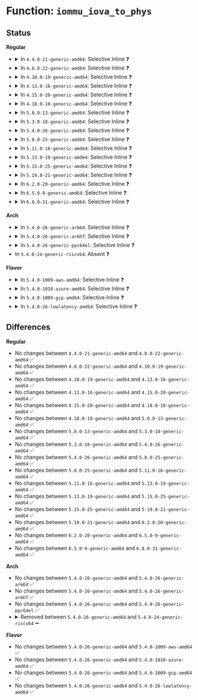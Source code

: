 # Function: <code>iommu_iova_to_phys</code>

## Status
<b>Regular</b>
<ul>
<li>
<details>
<summary>In <code>4.4.0-21-generic-amd64</code>: Selective Inline ❓</summary>

```c
phys_addr_t iommu_iova_to_phys(struct iommu_domain * domain, dma_addr_t iova)
```

```json
{
  "name": "iommu_iova_to_phys",
  "collision_type": "Unique Global",
  "inline_type": "Selective",
  "funcs": [
    {
      "addr": 18446744071584260048,
      "name": "iommu_iova_to_phys",
      "external": true,
      "loc": "drivers/iommu/iommu.c:1270",
      "file": "drivers/iommu/iommu.c",
      "inline": "not declared, inlined",
      "caller_inline": [
        "drivers/iommu/iommu.c:iommu_group_add_device"
      ],
      "caller_func": []
    }
  ],
  "symbols": [
    {
      "addr": 18446744071584260048,
      "name": "iommu_iova_to_phys",
      "section": ".text",
      "bind": "STB_GLOBAL",
      "size": 29
    }
  ]
}
```
</details>
</li>
<li>
<details>
<summary>In <code>4.8.0-22-generic-amd64</code>: Selective Inline ❓</summary>

```c
phys_addr_t iommu_iova_to_phys(struct iommu_domain * domain, dma_addr_t iova)
```

```json
{
  "name": "iommu_iova_to_phys",
  "collision_type": "Unique Global",
  "inline_type": "Selective",
  "funcs": [
    {
      "addr": 18446744071584605994,
      "name": "iommu_iova_to_phys",
      "external": true,
      "loc": "drivers/iommu/iommu.c:1260",
      "file": "drivers/iommu/iommu.c",
      "inline": "not declared, inlined",
      "caller_inline": [
        "drivers/iommu/iommu.c:iommu_group_add_device"
      ],
      "caller_func": []
    }
  ],
  "symbols": [
    {
      "addr": 18446744071584601296,
      "name": "iommu_iova_to_phys",
      "section": ".text",
      "bind": "STB_GLOBAL",
      "size": 29
    }
  ]
}
```
</details>
</li>
<li>
<details>
<summary>In <code>4.10.0-19-generic-amd64</code>: Selective Inline ❓</summary>

```c
phys_addr_t iommu_iova_to_phys(struct iommu_domain * domain, dma_addr_t iova)
```

```json
{
  "name": "iommu_iova_to_phys",
  "collision_type": "Unique Global",
  "inline_type": "Selective",
  "funcs": [
    {
      "addr": 18446744071584787682,
      "name": "iommu_iova_to_phys",
      "external": true,
      "loc": "drivers/iommu/iommu.c:1411",
      "file": "drivers/iommu/iommu.c",
      "inline": "not declared, inlined",
      "caller_inline": [
        "drivers/iommu/iommu.c:iommu_group_add_device"
      ],
      "caller_func": []
    }
  ],
  "symbols": [
    {
      "addr": 18446744071584782912,
      "name": "iommu_iova_to_phys",
      "section": ".text",
      "bind": "STB_GLOBAL",
      "size": 29
    }
  ]
}
```
</details>
</li>
<li>
<details>
<summary>In <code>4.13.0-16-generic-amd64</code>: Selective Inline ❓</summary>

```c
phys_addr_t iommu_iova_to_phys(struct iommu_domain * domain, dma_addr_t iova)
```

```json
{
  "name": "iommu_iova_to_phys",
  "collision_type": "Unique Global",
  "inline_type": "Selective",
  "funcs": [
    {
      "addr": 18446744071584876637,
      "name": "iommu_iova_to_phys",
      "external": true,
      "loc": "drivers/iommu/iommu.c:1461",
      "file": "drivers/iommu/iommu.c",
      "inline": "not declared, inlined",
      "caller_inline": [
        "drivers/iommu/iommu.c:iommu_group_add_device"
      ],
      "caller_func": []
    }
  ],
  "symbols": [
    {
      "addr": 18446744071584872320,
      "name": "iommu_iova_to_phys",
      "section": ".text",
      "bind": "STB_GLOBAL",
      "size": 29
    }
  ]
}
```
</details>
</li>
<li>
<details>
<summary>In <code>4.15.0-20-generic-amd64</code>: Selective Inline ❓</summary>

```c
phys_addr_t iommu_iova_to_phys(struct iommu_domain * domain, dma_addr_t iova)
```

```json
{
  "name": "iommu_iova_to_phys",
  "collision_type": "Unique Global",
  "inline_type": "Selective",
  "funcs": [
    {
      "addr": 18446744071585296174,
      "name": "iommu_iova_to_phys",
      "external": true,
      "loc": "drivers/iommu/iommu.c:1462",
      "file": "drivers/iommu/iommu.c",
      "inline": "not declared, inlined",
      "caller_inline": [
        "drivers/iommu/iommu.c:iommu_group_add_device"
      ],
      "caller_func": []
    }
  ],
  "symbols": [
    {
      "addr": 18446744071585291216,
      "name": "iommu_iova_to_phys",
      "section": ".text",
      "bind": "STB_GLOBAL",
      "size": 32
    }
  ]
}
```
</details>
</li>
<li>
<details>
<summary>In <code>4.18.0-10-generic-amd64</code>: Selective Inline ❓</summary>

```c
phys_addr_t iommu_iova_to_phys(struct iommu_domain * domain, dma_addr_t iova)
```

```json
{
  "name": "iommu_iova_to_phys",
  "collision_type": "Unique Global",
  "inline_type": "Selective",
  "funcs": [
    {
      "addr": 18446744071585536876,
      "name": "iommu_iova_to_phys",
      "external": true,
      "loc": "drivers/iommu/iommu.c:1468",
      "file": "drivers/iommu/iommu.c",
      "inline": "not declared, inlined",
      "caller_inline": [
        "drivers/iommu/iommu.c:iommu_group_add_device"
      ],
      "caller_func": []
    }
  ],
  "symbols": [
    {
      "addr": 18446744071585532144,
      "name": "iommu_iova_to_phys",
      "section": ".text",
      "bind": "STB_GLOBAL",
      "size": 32
    }
  ]
}
```
</details>
</li>
<li>
<details>
<summary>In <code>5.0.0-13-generic-amd64</code>: Selective Inline ❓</summary>

```c
phys_addr_t iommu_iova_to_phys(struct iommu_domain * domain, dma_addr_t iova)
```

```json
{
  "name": "iommu_iova_to_phys",
  "collision_type": "Unique Global",
  "inline_type": "Selective",
  "funcs": [
    {
      "addr": 18446744071585661484,
      "name": "iommu_iova_to_phys",
      "external": true,
      "loc": "drivers/iommu/iommu.c:1544",
      "file": "drivers/iommu/iommu.c",
      "inline": "not declared, inlined",
      "caller_inline": [
        "drivers/iommu/iommu.c:iommu_group_add_device"
      ],
      "caller_func": []
    }
  ],
  "symbols": [
    {
      "addr": 18446744071585656224,
      "name": "iommu_iova_to_phys",
      "section": ".text",
      "bind": "STB_GLOBAL",
      "size": 32
    }
  ]
}
```
</details>
</li>
<li>
<details>
<summary>In <code>5.3.0-18-generic-amd64</code>: Selective Inline ❓</summary>

```c
phys_addr_t iommu_iova_to_phys(struct iommu_domain * domain, dma_addr_t iova)
```

```json
{
  "name": "iommu_iova_to_phys",
  "collision_type": "Unique Global",
  "inline_type": "Selective",
  "funcs": [
    {
      "addr": 18446744071585881168,
      "name": "iommu_iova_to_phys",
      "external": true,
      "loc": "drivers/iommu/iommu.c:1761",
      "file": "drivers/iommu/iommu.c",
      "inline": "not declared, inlined",
      "caller_inline": [],
      "caller_func": []
    }
  ],
  "symbols": [
    {
      "addr": 18446744071585881168,
      "name": "iommu_iova_to_phys",
      "section": ".text",
      "bind": "STB_GLOBAL",
      "size": 32
    }
  ]
}
```
</details>
</li>
<li>
<details>
<summary>In <code>5.4.0-26-generic-amd64</code>: Selective Inline ❓</summary>

```c
phys_addr_t iommu_iova_to_phys(struct iommu_domain * domain, dma_addr_t iova)
```

```json
{
  "name": "iommu_iova_to_phys",
  "collision_type": "Unique Global",
  "inline_type": "Selective",
  "funcs": [
    {
      "addr": 18446744071586023760,
      "name": "iommu_iova_to_phys",
      "external": true,
      "loc": "drivers/iommu/iommu.c:1817",
      "file": "drivers/iommu/iommu.c",
      "inline": "not declared, inlined",
      "caller_inline": [],
      "caller_func": [
        "drivers/vfio/vfio_iommu_type1.c:vfio_iommu_type1_attach_group",
        "drivers/vfio/vfio_iommu_type1.c:vfio_iommu_type1_attach_group",
        "drivers/vfio/vfio_iommu_type1.c:vfio_unmap_unpin",
        "drivers/vfio/vfio_iommu_type1.c:vfio_unmap_unpin"
      ]
    }
  ],
  "symbols": [
    {
      "addr": 18446744071586023760,
      "name": "iommu_iova_to_phys",
      "section": ".text",
      "bind": "STB_GLOBAL",
      "size": 32
    }
  ]
}
```
</details>
</li>
<li>
<details>
<summary>In <code>5.8.0-25-generic-amd64</code>: Selective Inline ❓</summary>

```c
phys_addr_t iommu_iova_to_phys(struct iommu_domain * domain, dma_addr_t iova)
```

```json
{
  "name": "iommu_iova_to_phys",
  "collision_type": "Unique Global",
  "inline_type": "Selective",
  "funcs": [
    {
      "addr": 18446744071586763040,
      "name": "iommu_iova_to_phys",
      "external": true,
      "loc": "drivers/iommu/iommu.c:2130",
      "file": "drivers/iommu/iommu.c",
      "inline": "not declared, inlined",
      "caller_inline": [],
      "caller_func": [
        "drivers/vfio/vfio_iommu_type1.c:vfio_iommu_replay",
        "drivers/vfio/vfio_iommu_type1.c:vfio_iommu_replay",
        "drivers/vfio/vfio_iommu_type1.c:vfio_iommu_replay",
        "drivers/vfio/vfio_iommu_type1.c:vfio_iommu_replay",
        "drivers/vfio/vfio_iommu_type1.c:vfio_unmap_unpin",
        "drivers/vfio/vfio_iommu_type1.c:vfio_unmap_unpin"
      ]
    }
  ],
  "symbols": [
    {
      "addr": 18446744071586763040,
      "name": "iommu_iova_to_phys",
      "section": ".text",
      "bind": "STB_GLOBAL",
      "size": 32
    }
  ]
}
```
</details>
</li>
<li>
<details>
<summary>In <code>5.11.0-16-generic-amd64</code>: Selective Inline ❓</summary>

```c
phys_addr_t iommu_iova_to_phys(struct iommu_domain * domain, dma_addr_t iova)
```

```json
{
  "name": "iommu_iova_to_phys",
  "collision_type": "Unique Global",
  "inline_type": "Selective",
  "funcs": [
    {
      "addr": 18446744071586941664,
      "name": "iommu_iova_to_phys",
      "external": true,
      "loc": "drivers/iommu/iommu.c:2340",
      "file": "drivers/iommu/iommu.c",
      "inline": "not declared, inlined",
      "caller_inline": [],
      "caller_func": [
        "drivers/iommu/dma-iommu.c:__iommu_dma_unmap_swiotlb",
        "drivers/vfio/vfio_iommu_type1.c:vfio_iommu_replay",
        "drivers/vfio/vfio_iommu_type1.c:vfio_iommu_replay",
        "drivers/vfio/vfio_iommu_type1.c:vfio_iommu_replay",
        "drivers/vfio/vfio_iommu_type1.c:vfio_iommu_replay",
        "drivers/vfio/vfio_iommu_type1.c:vfio_unmap_unpin",
        "drivers/vfio/vfio_iommu_type1.c:vfio_unmap_unpin"
      ]
    }
  ],
  "symbols": [
    {
      "addr": 18446744071586941664,
      "name": "iommu_iova_to_phys",
      "section": ".text",
      "bind": "STB_GLOBAL",
      "size": 32
    }
  ]
}
```
</details>
</li>
<li>
<details>
<summary>In <code>5.13.0-19-generic-amd64</code>: Selective Inline ❓</summary>

```c
phys_addr_t iommu_iova_to_phys(struct iommu_domain * domain, dma_addr_t iova)
```

```json
{
  "name": "iommu_iova_to_phys",
  "collision_type": "Unique Global",
  "inline_type": "Selective",
  "funcs": [
    {
      "addr": 18446744071586823504,
      "name": "iommu_iova_to_phys",
      "external": true,
      "loc": "drivers/iommu/iommu.c:2371",
      "file": "drivers/iommu/iommu.c",
      "inline": "not declared, inlined",
      "caller_inline": [],
      "caller_func": [
        "drivers/iommu/dma-iommu.c:__iommu_dma_unmap_swiotlb",
        "drivers/vfio/vfio_iommu_type1.c:vfio_iommu_replay",
        "drivers/vfio/vfio_iommu_type1.c:vfio_iommu_replay",
        "drivers/vfio/vfio_iommu_type1.c:vfio_iommu_replay",
        "drivers/vfio/vfio_iommu_type1.c:vfio_iommu_replay",
        "drivers/vfio/vfio_iommu_type1.c:vfio_unmap_unpin",
        "drivers/vfio/vfio_iommu_type1.c:vfio_unmap_unpin"
      ]
    }
  ],
  "symbols": [
    {
      "addr": 18446744071586823504,
      "name": "iommu_iova_to_phys",
      "section": ".text",
      "bind": "STB_GLOBAL",
      "size": 32
    }
  ]
}
```
</details>
</li>
<li>
<details>
<summary>In <code>5.15.0-25-generic-amd64</code>: Selective Inline ❓</summary>

```c
phys_addr_t iommu_iova_to_phys(struct iommu_domain * domain, dma_addr_t iova)
```

```json
{
  "name": "iommu_iova_to_phys",
  "collision_type": "Unique Global",
  "inline_type": "Selective",
  "funcs": [
    {
      "addr": 18446744071587387088,
      "name": "iommu_iova_to_phys",
      "external": true,
      "loc": "drivers/iommu/iommu.c:2392",
      "file": "drivers/iommu/iommu.c",
      "inline": "not declared, inlined",
      "caller_inline": [],
      "caller_func": [
        "drivers/iommu/dma-iommu.c:__iommu_dma_unmap_swiotlb",
        "drivers/vfio/vfio_iommu_type1.c:vfio_iommu_replay",
        "drivers/vfio/vfio_iommu_type1.c:vfio_iommu_replay",
        "drivers/vfio/vfio_iommu_type1.c:vfio_iommu_replay",
        "drivers/vfio/vfio_iommu_type1.c:vfio_iommu_replay",
        "drivers/vfio/vfio_iommu_type1.c:vfio_unmap_unpin",
        "drivers/vfio/vfio_iommu_type1.c:vfio_unmap_unpin"
      ]
    }
  ],
  "symbols": [
    {
      "addr": 18446744071587387088,
      "name": "iommu_iova_to_phys",
      "section": ".text",
      "bind": "STB_GLOBAL",
      "size": 41
    }
  ]
}
```
</details>
</li>
<li>
<details>
<summary>In <code>5.19.0-21-generic-amd64</code>: Selective Inline ❓</summary>

```c
phys_addr_t iommu_iova_to_phys(struct iommu_domain * domain, dma_addr_t iova)
```

```json
{
  "name": "iommu_iova_to_phys",
  "collision_type": "Unique Global",
  "inline_type": "Selective",
  "funcs": [
    {
      "addr": 18446744071588697440,
      "name": "iommu_iova_to_phys",
      "external": true,
      "loc": "drivers/iommu/iommu.c:2169",
      "file": "drivers/iommu/iommu.c",
      "inline": "not declared, inlined",
      "caller_inline": [],
      "caller_func": [
        "drivers/iommu/dma-iommu.c:iommu_dma_unmap_page",
        "drivers/vfio/vfio_iommu_type1.c:vfio_iommu_replay",
        "drivers/vfio/vfio_iommu_type1.c:vfio_iommu_replay",
        "drivers/vfio/vfio_iommu_type1.c:vfio_iommu_replay",
        "drivers/vfio/vfio_iommu_type1.c:vfio_iommu_replay",
        "drivers/vfio/vfio_iommu_type1.c:vfio_unmap_unpin",
        "drivers/vfio/vfio_iommu_type1.c:vfio_unmap_unpin"
      ]
    }
  ],
  "symbols": [
    {
      "addr": 18446744071588697440,
      "name": "iommu_iova_to_phys",
      "section": ".text",
      "bind": "STB_GLOBAL",
      "size": 61
    }
  ]
}
```
</details>
</li>
<li>
<details>
<summary>In <code>6.2.0-20-generic-amd64</code>: Selective Inline ❓</summary>

```c
phys_addr_t iommu_iova_to_phys(struct iommu_domain * domain, dma_addr_t iova)
```

```json
{
  "name": "iommu_iova_to_phys",
  "collision_type": "Unique Global",
  "inline_type": "Selective",
  "funcs": [
    {
      "addr": 18446744071590178128,
      "name": "iommu_iova_to_phys",
      "external": true,
      "loc": "drivers/iommu/iommu.c:2233",
      "file": "drivers/iommu/iommu.c",
      "inline": "not declared, inlined",
      "caller_inline": [],
      "caller_func": [
        "drivers/iommu/dma-iommu.c:iommu_dma_unmap_page"
      ]
    }
  ],
  "symbols": [
    {
      "addr": 18446744071590178128,
      "name": "iommu_iova_to_phys",
      "section": ".text",
      "bind": "STB_GLOBAL",
      "size": 61
    }
  ]
}
```
</details>
</li>
<li>
<details>
<summary>In <code>6.5.0-9-generic-amd64</code>: Selective Inline ❓</summary>

```c
phys_addr_t iommu_iova_to_phys(struct iommu_domain * domain, dma_addr_t iova)
```

```json
{
  "name": "iommu_iova_to_phys",
  "collision_type": "Unique Global",
  "inline_type": "Selective",
  "funcs": [
    {
      "addr": 18446744071590510591,
      "name": "iommu_iova_to_phys",
      "external": true,
      "loc": "drivers/iommu/iommu.c:2252",
      "file": "drivers/iommu/iommu.c",
      "inline": "not declared, inlined",
      "caller_inline": [
        "drivers/iommu/iommu.c:iommu_create_device_direct_mappings",
        "drivers/iommu/iommu.c:iommu_create_device_direct_mappings"
      ],
      "caller_func": [
        "drivers/iommu/dma-iommu.c:iommu_dma_unmap_page"
      ]
    }
  ],
  "symbols": [
    {
      "addr": 18446744071590500032,
      "name": "iommu_iova_to_phys",
      "section": ".text",
      "bind": "STB_GLOBAL",
      "size": 61
    }
  ]
}
```
</details>
</li>
<li>
<details>
<summary>In <code>6.8.0-31-generic-amd64</code>: Selective Inline ❓</summary>

```c
phys_addr_t iommu_iova_to_phys(struct iommu_domain * domain, dma_addr_t iova)
```

```json
{
  "name": "iommu_iova_to_phys",
  "collision_type": "Unique Global",
  "inline_type": "Selective",
  "funcs": [
    {
      "addr": 18446744071590864338,
      "name": "iommu_iova_to_phys",
      "external": true,
      "loc": "drivers/iommu/iommu.c:2541",
      "file": "drivers/iommu/iommu.c",
      "inline": "not declared, inlined",
      "caller_inline": [
        "drivers/iommu/iommu.c:iommu_create_device_direct_mappings",
        "drivers/iommu/iommu.c:iommu_create_device_direct_mappings"
      ],
      "caller_func": [
        "drivers/iommu/dma-iommu.c:iommu_dma_unmap_page"
      ]
    }
  ],
  "symbols": [
    {
      "addr": 18446744071590854320,
      "name": "iommu_iova_to_phys",
      "section": ".text",
      "bind": "STB_GLOBAL",
      "size": 61
    }
  ]
}
```
</details>
</li>
</ul>
<b>Arch</b>
<ul>
<li>
<details>
<summary>In <code>5.4.0-26-generic-arm64</code>: Selective Inline ❓</summary>

```c
phys_addr_t iommu_iova_to_phys(struct iommu_domain * domain, dma_addr_t iova)
```

```json
{
  "name": "iommu_iova_to_phys",
  "collision_type": "Unique Global",
  "inline_type": "Selective",
  "funcs": [
    {
      "addr": 18446603336498823240,
      "name": "iommu_iova_to_phys",
      "external": true,
      "loc": "drivers/iommu/iommu.c:1817",
      "file": "drivers/iommu/iommu.c",
      "inline": "not declared, inlined",
      "caller_inline": [],
      "caller_func": [
        "drivers/iommu/dma-iommu.c:iommu_dma_unmap_page"
      ]
    }
  ],
  "symbols": [
    {
      "addr": 18446603336498823240,
      "name": "iommu_iova_to_phys",
      "section": ".text",
      "bind": "STB_GLOBAL",
      "size": 80
    }
  ]
}
```
</details>
</li>
<li>
<details>
<summary>In <code>5.4.0-26-generic-armhf</code>: Selective Inline ❓</summary>

```c
phys_addr_t iommu_iova_to_phys(struct iommu_domain * domain, dma_addr_t iova)
```

```json
{
  "name": "iommu_iova_to_phys",
  "collision_type": "Unique Global",
  "inline_type": "Selective",
  "funcs": [
    {
      "addr": 3231435840,
      "name": "iommu_iova_to_phys",
      "external": true,
      "loc": "drivers/iommu/iommu.c:1817",
      "file": "drivers/iommu/iommu.c",
      "inline": "not declared, inlined",
      "caller_inline": [
        "drivers/iommu/iommu.c:iommu_group_create_direct_mappings"
      ],
      "caller_func": [
        "arch/arm/mm/dma-mapping.c:arm_iommu_sync_single_for_device",
        "arch/arm/mm/dma-mapping.c:arm_iommu_sync_single_for_cpu",
        "arch/arm/mm/dma-mapping.c:arm_iommu_unmap_page"
      ]
    }
  ],
  "symbols": [
    {
      "addr": 3231429928,
      "name": "iommu_iova_to_phys",
      "section": ".text",
      "bind": "STB_GLOBAL",
      "size": 52
    }
  ]
}
```
</details>
</li>
<li>
<details>
<summary>In <code>5.4.0-26-generic-ppc64el</code>: Selective Inline ❓</summary>

```c
phys_addr_t iommu_iova_to_phys(struct iommu_domain * domain, dma_addr_t iova)
```

```json
{
  "name": "iommu_iova_to_phys",
  "collision_type": "Unique Global",
  "inline_type": "Selective",
  "funcs": [
    {
      "addr": 13835058055292042112,
      "name": "iommu_iova_to_phys",
      "external": true,
      "loc": "drivers/iommu/iommu.c:1817",
      "file": "drivers/iommu/iommu.c",
      "inline": "not declared, inlined",
      "caller_inline": [
        "drivers/iommu/iommu.c:iommu_group_create_direct_mappings"
      ],
      "caller_func": []
    }
  ],
  "symbols": [
    {
      "addr": 13835058055292034240,
      "name": "iommu_iova_to_phys",
      "section": ".text",
      "bind": "STB_GLOBAL",
      "size": 88
    }
  ]
}
```
</details>
</li>
<li>
In <code>5.4.0-24-generic-riscv64</code>: Absent ❓
</li>
</ul>
<b>Flavor</b>
<ul>
<li>
<details>
<summary>In <code>5.4.0-1009-aws-amd64</code>: Selective Inline ❓</summary>

```c
phys_addr_t iommu_iova_to_phys(struct iommu_domain * domain, dma_addr_t iova)
```

```json
{
  "name": "iommu_iova_to_phys",
  "collision_type": "Unique Global",
  "inline_type": "Selective",
  "funcs": [
    {
      "addr": 18446744071585784736,
      "name": "iommu_iova_to_phys",
      "external": true,
      "loc": "drivers/iommu/iommu.c:1817",
      "file": "drivers/iommu/iommu.c",
      "inline": "not declared, inlined",
      "caller_inline": [],
      "caller_func": []
    }
  ],
  "symbols": [
    {
      "addr": 18446744071585784736,
      "name": "iommu_iova_to_phys",
      "section": ".text",
      "bind": "STB_GLOBAL",
      "size": 32
    }
  ]
}
```
</details>
</li>
<li>
<details>
<summary>In <code>5.4.0-1010-azure-amd64</code>: Selective Inline ❓</summary>

```c
phys_addr_t iommu_iova_to_phys(struct iommu_domain * domain, dma_addr_t iova)
```

```json
{
  "name": "iommu_iova_to_phys",
  "collision_type": "Unique Global",
  "inline_type": "Selective",
  "funcs": [
    {
      "addr": 18446744071585643920,
      "name": "iommu_iova_to_phys",
      "external": true,
      "loc": "drivers/iommu/iommu.c:1817",
      "file": "drivers/iommu/iommu.c",
      "inline": "not declared, inlined",
      "caller_inline": [],
      "caller_func": [
        "drivers/vfio/vfio_iommu_type1.c:vfio_iommu_type1_attach_group",
        "drivers/vfio/vfio_iommu_type1.c:vfio_iommu_type1_attach_group",
        "drivers/vfio/vfio_iommu_type1.c:vfio_unmap_unpin",
        "drivers/vfio/vfio_iommu_type1.c:vfio_unmap_unpin"
      ]
    }
  ],
  "symbols": [
    {
      "addr": 18446744071585643920,
      "name": "iommu_iova_to_phys",
      "section": ".text",
      "bind": "STB_GLOBAL",
      "size": 32
    }
  ]
}
```
</details>
</li>
<li>
<details>
<summary>In <code>5.4.0-1009-gcp-amd64</code>: Selective Inline ❓</summary>

```c
phys_addr_t iommu_iova_to_phys(struct iommu_domain * domain, dma_addr_t iova)
```

```json
{
  "name": "iommu_iova_to_phys",
  "collision_type": "Unique Global",
  "inline_type": "Selective",
  "funcs": [
    {
      "addr": 18446744071585973776,
      "name": "iommu_iova_to_phys",
      "external": true,
      "loc": "drivers/iommu/iommu.c:1817",
      "file": "drivers/iommu/iommu.c",
      "inline": "not declared, inlined",
      "caller_inline": [],
      "caller_func": [
        "drivers/vfio/vfio_iommu_type1.c:vfio_iommu_type1_attach_group",
        "drivers/vfio/vfio_iommu_type1.c:vfio_iommu_type1_attach_group",
        "drivers/vfio/vfio_iommu_type1.c:vfio_unmap_unpin",
        "drivers/vfio/vfio_iommu_type1.c:vfio_unmap_unpin"
      ]
    }
  ],
  "symbols": [
    {
      "addr": 18446744071585973776,
      "name": "iommu_iova_to_phys",
      "section": ".text",
      "bind": "STB_GLOBAL",
      "size": 32
    }
  ]
}
```
</details>
</li>
<li>
<details>
<summary>In <code>5.4.0-26-lowlatency-amd64</code>: Selective Inline ❓</summary>

```c
phys_addr_t iommu_iova_to_phys(struct iommu_domain * domain, dma_addr_t iova)
```

```json
{
  "name": "iommu_iova_to_phys",
  "collision_type": "Unique Global",
  "inline_type": "Selective",
  "funcs": [
    {
      "addr": 18446744071586081504,
      "name": "iommu_iova_to_phys",
      "external": true,
      "loc": "drivers/iommu/iommu.c:1817",
      "file": "drivers/iommu/iommu.c",
      "inline": "not declared, inlined",
      "caller_inline": [],
      "caller_func": [
        "drivers/vfio/vfio_iommu_type1.c:vfio_iommu_type1_attach_group",
        "drivers/vfio/vfio_iommu_type1.c:vfio_iommu_type1_attach_group",
        "drivers/vfio/vfio_iommu_type1.c:vfio_unmap_unpin",
        "drivers/vfio/vfio_iommu_type1.c:vfio_unmap_unpin"
      ]
    }
  ],
  "symbols": [
    {
      "addr": 18446744071586081504,
      "name": "iommu_iova_to_phys",
      "section": ".text",
      "bind": "STB_GLOBAL",
      "size": 32
    }
  ]
}
```
</details>
</li>
</ul>

## Differences
<b>Regular</b>
<ul>
<li>
No changes between <code>4.4.0-21-generic-amd64</code> and <code>4.8.0-22-generic-amd64</code> ✅
</li>
<li>
No changes between <code>4.8.0-22-generic-amd64</code> and <code>4.10.0-19-generic-amd64</code> ✅
</li>
<li>
No changes between <code>4.10.0-19-generic-amd64</code> and <code>4.13.0-16-generic-amd64</code> ✅
</li>
<li>
No changes between <code>4.13.0-16-generic-amd64</code> and <code>4.15.0-20-generic-amd64</code> ✅
</li>
<li>
No changes between <code>4.15.0-20-generic-amd64</code> and <code>4.18.0-10-generic-amd64</code> ✅
</li>
<li>
No changes between <code>4.18.0-10-generic-amd64</code> and <code>5.0.0-13-generic-amd64</code> ✅
</li>
<li>
No changes between <code>5.0.0-13-generic-amd64</code> and <code>5.3.0-18-generic-amd64</code> ✅
</li>
<li>
No changes between <code>5.3.0-18-generic-amd64</code> and <code>5.4.0-26-generic-amd64</code> ✅
</li>
<li>
No changes between <code>5.4.0-26-generic-amd64</code> and <code>5.8.0-25-generic-amd64</code> ✅
</li>
<li>
No changes between <code>5.8.0-25-generic-amd64</code> and <code>5.11.0-16-generic-amd64</code> ✅
</li>
<li>
No changes between <code>5.11.0-16-generic-amd64</code> and <code>5.13.0-19-generic-amd64</code> ✅
</li>
<li>
No changes between <code>5.13.0-19-generic-amd64</code> and <code>5.15.0-25-generic-amd64</code> ✅
</li>
<li>
No changes between <code>5.15.0-25-generic-amd64</code> and <code>5.19.0-21-generic-amd64</code> ✅
</li>
<li>
No changes between <code>5.19.0-21-generic-amd64</code> and <code>6.2.0-20-generic-amd64</code> ✅
</li>
<li>
No changes between <code>6.2.0-20-generic-amd64</code> and <code>6.5.0-9-generic-amd64</code> ✅
</li>
<li>
No changes between <code>6.5.0-9-generic-amd64</code> and <code>6.8.0-31-generic-amd64</code> ✅
</li>
</ul>
<b>Arch</b>
<ul>
<li>
No changes between <code>5.4.0-26-generic-amd64</code> and <code>5.4.0-26-generic-arm64</code> ✅
</li>
<li>
No changes between <code>5.4.0-26-generic-amd64</code> and <code>5.4.0-26-generic-armhf</code> ✅
</li>
<li>
No changes between <code>5.4.0-26-generic-amd64</code> and <code>5.4.0-26-generic-ppc64el</code> ✅
</li>
<li>
<details>
<summary>Removed between <code>5.4.0-26-generic-amd64</code> and <code>5.4.0-24-generic-riscv64</code> ➖</summary>

```c
phys_addr_t iommu_iova_to_phys(struct iommu_domain * domain, dma_addr_t iova)
```
</details>
</li>
</ul>
<b>Flavor</b>
<ul>
<li>
No changes between <code>5.4.0-26-generic-amd64</code> and <code>5.4.0-1009-aws-amd64</code> ✅
</li>
<li>
No changes between <code>5.4.0-26-generic-amd64</code> and <code>5.4.0-1010-azure-amd64</code> ✅
</li>
<li>
No changes between <code>5.4.0-26-generic-amd64</code> and <code>5.4.0-1009-gcp-amd64</code> ✅
</li>
<li>
No changes between <code>5.4.0-26-generic-amd64</code> and <code>5.4.0-26-lowlatency-amd64</code> ✅
</li>
</ul>
